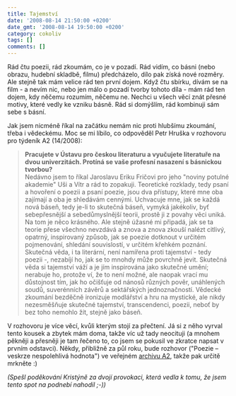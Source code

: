 ```yaml
---
title: Tajemství
date: '2008-08-14 21:50:00 +0200'
date_gmt: '2008-08-14 19:50:00 +0200'
category: cokoliv
tags: []
comments: []
---
```

<p>Rád čtu poezii, rád zkoumám, co je v pozadí. Rád vidím, co básni (nebo obrazu, hudební skladbě, filmu) předcházelo, dílo pak získá nové rozměry. Ale stejně tak mám velice rád ten první dojem. Když čtu sbírku, dívám se na film - a nevím nic, nebo jen málo o pozadí tvorby tohoto díla - mám rád ten dojem, kdy něčemu rozumím, něčemu ne. Nechci u všech věcí znát přesné motivy, které vedly ke vzniku básně. Rád si domýšlím, rád kombinuji sám sebe s básní.</p>
<p>Jak jsem nicméně říkal na začátku nemám nic proti hlubšímu zkoumání, třeba i vědeckému. Moc se mi líbilo, co odpověděl Petr Hruška v rozhovoru pro týdeník A2 (14/2008):</p>
<blockquote><p><strong>Pracujete v Ústavu pro českou literaturu a vyučujete literatuře na dvou univerzitách. Protíná se vaše profesní nasazení s básnickou tvorbou?</strong><br />
Nedávno jsem to říkal Jaroslavu Eriku Fričovi pro jeho "noviny potulné akademie" Uši a Vítr a rád to zopakuji. Teoretické rozklady, tedy psaní a hovoření o poezii a psaní poezie, jsou dva přístupy, které mne oba zajímají a oba je shledávám cennými. Uchvacuje mne, jak se každá nová báseň, tedy je-li to skutečná báseň, vymyká jakékoliv, byť sebepřesnější a sebedůmyslnější teorii, prostě ji z povahy věci uniká. Na tom je něco krásného. Ale stejně úžasné mi připadá, jak se ta teorie přese všechno nevzdává a znova a znova zkouší nalézt citlivý, opatrný, inspirovaný způsob, jak se poezie dotknout v určitém pojmenování, shledání souvislostí, v určitém křehkém poznání. Skutečná věda, i ta literární, není namířena proti tajemství - tedy poezii -, nezabíjí ho, jak se to mnohdy může povrchně jevit. Skutečná věda si tajemství váží a je jím inspirována jako skutečné umění; nerabuje ho, protože ví, že to není možné, ale naopak vrací mu důstojnost tím, jak ho očišťuje od nánosů různých pověr, unáhlených soudů, suverénních závěrů a sektářských jednoznačností. Vědecké zkoumání bezděčně ironizuje modlářství a hru na mystické, ale nikdy nezesměšňuje skutečné tajemství, transcendenci, poezii, neboť by bez toho nemohlo žít, stejně jako báseň.</p></blockquote>
<p>V rozhovoru je více věcí, kvůli kterým stojí za přečtení. Já si z něho vyrval tento kousek a zbytek mám doma, takže víc už tady neocituji (a mnohem pěkněji a přesněji je tam řečeno to, co jsem se pokusil ve zkratce napsat v prvním odstavci). Někdy, přibližně za půl roku, bude rozhovor ("Poezie – veskrze nespolehlivá hodnota") ve veřejném <a href="http://www.tydenika2.cz/archiv/2008">archivu A2</a>, takže pak určitě mrkněte :)</p>
<p><em>(Spešl poděkování Kristýně za dvojí provokaci, která vedla k tomu, že jsem tento spot na podnebí nahodil ;-))</em></p>

